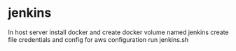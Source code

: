 # jenkins

In host server install docker and create docker volume named jenkins
create file credentials and config for aws configuration
run jenkins.sh
